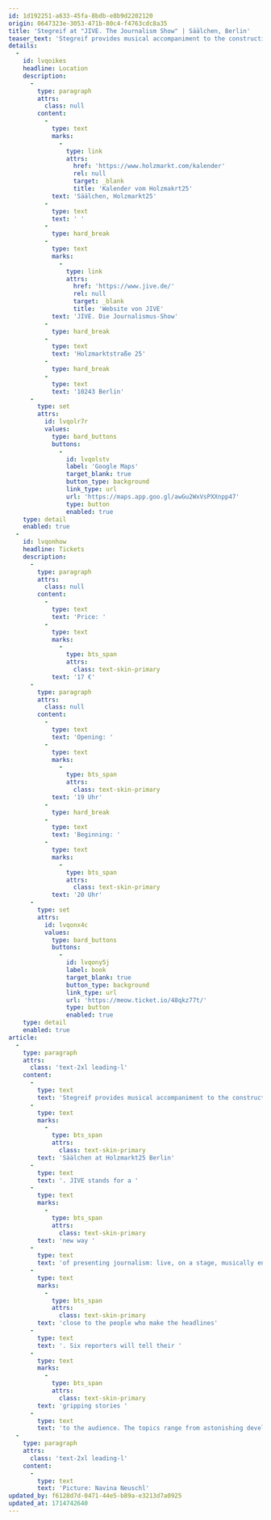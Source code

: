 ```yaml
---
id: 1d192251-a633-45fa-8bdb-e8b9d2202120
origin: 0647323e-3053-471b-80c4-f4763cdc8a35
title: 'Stegreif at "JIVE. The Journalism Show" | Säälchen, Berlin'
teaser_text: 'Stegreif provides musical accompaniment to the constructive live journalism show ‘JIVE’ in the Säälchen at Holzmarkt25 Berlin'
details:
  -
    id: lvqoikes
    headline: Location
    description:
      -
        type: paragraph
        attrs:
          class: null
        content:
          -
            type: text
            marks:
              -
                type: link
                attrs:
                  href: 'https://www.holzmarkt.com/kalender'
                  rel: null
                  target: _blank
                  title: 'Kalender vom Holzmakrt25'
            text: 'Säälchen, Holzmarkt25'
          -
            type: text
            text: ' '
          -
            type: hard_break
          -
            type: text
            marks:
              -
                type: link
                attrs:
                  href: 'https://www.jive.de/'
                  rel: null
                  target: _blank
                  title: 'Website von JIVE'
            text: 'JIVE. Die Journalismus-Show'
          -
            type: hard_break
          -
            type: text
            text: 'Holzmarktstraße 25'
          -
            type: hard_break
          -
            type: text
            text: '10243 Berlin'
      -
        type: set
        attrs:
          id: lvqolr7r
          values:
            type: bard_buttons
            buttons:
              -
                id: lvqolstv
                label: 'Google Maps'
                target_blank: true
                button_type: background
                link_type: url
                url: 'https://maps.app.goo.gl/awGu2WxVsPXXnpp47'
                type: button
                enabled: true
    type: detail
    enabled: true
  -
    id: lvqonhow
    headline: Tickets
    description:
      -
        type: paragraph
        attrs:
          class: null
        content:
          -
            type: text
            text: 'Price: '
          -
            type: text
            marks:
              -
                type: bts_span
                attrs:
                  class: text-skin-primary
            text: '17 €'
      -
        type: paragraph
        attrs:
          class: null
        content:
          -
            type: text
            text: 'Opening: '
          -
            type: text
            marks:
              -
                type: bts_span
                attrs:
                  class: text-skin-primary
            text: '19 Uhr'
          -
            type: hard_break
          -
            type: text
            text: 'Beginning: '
          -
            type: text
            marks:
              -
                type: bts_span
                attrs:
                  class: text-skin-primary
            text: '20 Uhr'
      -
        type: set
        attrs:
          id: lvqonx4c
          values:
            type: bard_buttons
            buttons:
              -
                id: lvqony5j
                label: book
                target_blank: true
                button_type: background
                link_type: url
                url: 'https://meow.ticket.io/48qkz77t/'
                type: button
                enabled: true
    type: detail
    enabled: true
article:
  -
    type: paragraph
    attrs:
      class: 'text-2xl leading-l'
    content:
      -
        type: text
        text: 'Stegreif provides musical accompaniment to the constructive live journalism show ‘JIVE’ in the '
      -
        type: text
        marks:
          -
            type: bts_span
            attrs:
              class: text-skin-primary
        text: 'Säälchen at Holzmarkt25 Berlin'
      -
        type: text
        text: '. JIVE stands for a '
      -
        type: text
        marks:
          -
            type: bts_span
            attrs:
              class: text-skin-primary
        text: 'new way '
      -
        type: text
        text: 'of presenting journalism: live, on a stage, musically enriched by an orchestra. The show offers a unique opportunity to get '
      -
        type: text
        marks:
          -
            type: bts_span
            attrs:
              class: text-skin-primary
        text: 'close to the people who make the headlines'
      -
        type: text
        text: '. Six reporters will tell their '
      -
        type: text
        marks:
          -
            type: bts_span
            attrs:
              class: text-skin-primary
        text: 'gripping stories '
      -
        type: text
        text: 'to the audience. The topics range from astonishing developments in science to moving cultural research and political journalism in a super election year.'
  -
    type: paragraph
    attrs:
      class: 'text-2xl leading-l'
    content:
      -
        type: text
        text: 'Picture: Navina Neuschl'
updated_by: f6128d7d-0471-44e5-b89a-e3213d7a0925
updated_at: 1714742640
---
```

